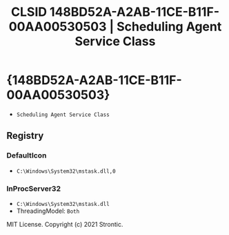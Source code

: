 ﻿---
title: "CLSID 148BD52A-A2AB-11CE-B11F-00AA00530503 | Scheduling Agent Service Class"
excerpt: What is COM-Object CLSID 148BD52A-A2AB-11CE-B11F-00AA00530503?
---

# {148BD52A-A2AB-11CE-B11F-00AA00530503}

* `Scheduling Agent Service Class`

## Registry


### DefaultIcon

* `C:\Windows\System32\mstask.dll,0`

### InProcServer32

* `C:\Windows\System32\mstask.dll`
* ThreadingModel: `Both`

MIT License. Copyright (c) 2021 Strontic.


